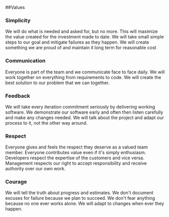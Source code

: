 ##Values

### Simplicity 

We will do what is needed and asked for, but no more. This will maximize the value created for the investment made to date. We will take small simple steps to our goal and mitigate failures as they happen. We will create something we are proud of and maintain it long term for reasonable cost

### Communication 

Everyone is part of the team and we communicate face to face daily. We will work together on everything from requirements to code. We will create the best solution to our problem that we can together.

### Feedback

We will take every iteration commitment seriously by delivering working software. We demonstrate our software early and often then listen carefully and make any changes needed. We will talk about the project and adapt our process to it, not the other way around.

### Respect

Everyone gives and feels the respect they deserve as a valued team member. Everyone contributes value even if it's simply enthusiasm. Developers respect the expertise of the customers and vice versa. Management respects our right to accept responsibility and receive authority over our own work.

### Courage

We will tell the truth about progress and estimates. We don't document excuses for failure because we plan to succeed. We don't fear anything because no one ever works alone. We will adapt to changes when ever they happen.
